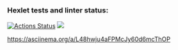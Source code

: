 ### Hexlet tests and linter status:
[![Actions Status](https://github.com/StanislavShein/php-project-lvl1/workflows/hexlet-check/badge.svg)](https://github.com/StanislavShein/php-project-lvl1/actions)
<a href="https://codeclimate.com/github/codeclimate/codeclimate/maintainability"><img src="https://api.codeclimate.com/v1/badges/a99a88d28ad37a79dbf6/maintainability" /></a>

https://asciinema.org/a/L48hwju4aFPMcJy60d6mcThOP
